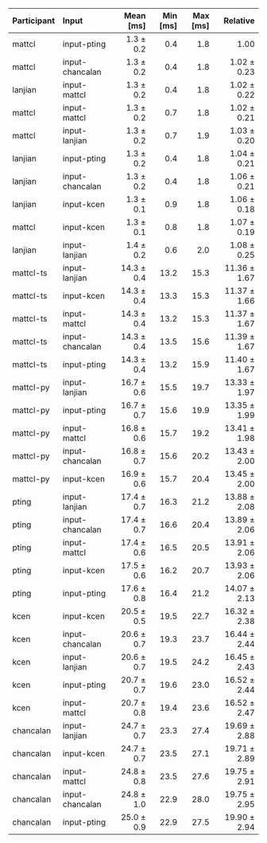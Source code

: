 | Participant | Input | Mean [ms] | Min [ms] | Max [ms] | Relative |
|:---|:---|---:|---:|---:|---:|
| mattcl | input-pting | 1.3 ± 0.2 | 0.4 | 1.8 | 1.00 |
| mattcl | input-chancalan | 1.3 ± 0.2 | 0.4 | 1.8 | 1.02 ± 0.23 |
| lanjian | input-mattcl | 1.3 ± 0.2 | 0.4 | 1.8 | 1.02 ± 0.22 |
| mattcl | input-mattcl | 1.3 ± 0.2 | 0.7 | 1.8 | 1.02 ± 0.21 |
| mattcl | input-lanjian | 1.3 ± 0.2 | 0.7 | 1.9 | 1.03 ± 0.20 |
| lanjian | input-pting | 1.3 ± 0.2 | 0.4 | 1.8 | 1.04 ± 0.21 |
| lanjian | input-chancalan | 1.3 ± 0.2 | 0.4 | 1.8 | 1.06 ± 0.21 |
| lanjian | input-kcen | 1.3 ± 0.1 | 0.9 | 1.8 | 1.06 ± 0.18 |
| mattcl | input-kcen | 1.3 ± 0.1 | 0.8 | 1.8 | 1.07 ± 0.19 |
| lanjian | input-lanjian | 1.4 ± 0.2 | 0.6 | 2.0 | 1.08 ± 0.25 |
| mattcl-ts | input-lanjian | 14.3 ± 0.4 | 13.2 | 15.3 | 11.36 ± 1.67 |
| mattcl-ts | input-kcen | 14.3 ± 0.4 | 13.3 | 15.3 | 11.37 ± 1.66 |
| mattcl-ts | input-mattcl | 14.3 ± 0.4 | 13.2 | 15.3 | 11.37 ± 1.67 |
| mattcl-ts | input-chancalan | 14.3 ± 0.4 | 13.5 | 15.6 | 11.39 ± 1.67 |
| mattcl-ts | input-pting | 14.3 ± 0.4 | 13.2 | 15.9 | 11.40 ± 1.67 |
| mattcl-py | input-lanjian | 16.7 ± 0.6 | 15.5 | 19.7 | 13.33 ± 1.97 |
| mattcl-py | input-pting | 16.7 ± 0.7 | 15.6 | 19.9 | 13.35 ± 1.99 |
| mattcl-py | input-mattcl | 16.8 ± 0.6 | 15.7 | 19.2 | 13.41 ± 1.98 |
| mattcl-py | input-chancalan | 16.8 ± 0.7 | 15.6 | 20.2 | 13.43 ± 2.00 |
| mattcl-py | input-kcen | 16.9 ± 0.6 | 15.7 | 20.4 | 13.45 ± 2.00 |
| pting | input-lanjian | 17.4 ± 0.7 | 16.3 | 21.2 | 13.88 ± 2.08 |
| pting | input-chancalan | 17.4 ± 0.7 | 16.6 | 20.4 | 13.89 ± 2.06 |
| pting | input-mattcl | 17.4 ± 0.6 | 16.5 | 20.5 | 13.91 ± 2.06 |
| pting | input-kcen | 17.5 ± 0.6 | 16.2 | 20.7 | 13.93 ± 2.06 |
| pting | input-pting | 17.6 ± 0.8 | 16.4 | 21.2 | 14.07 ± 2.13 |
| kcen | input-kcen | 20.5 ± 0.5 | 19.5 | 22.7 | 16.32 ± 2.38 |
| kcen | input-chancalan | 20.6 ± 0.7 | 19.3 | 23.7 | 16.44 ± 2.44 |
| kcen | input-lanjian | 20.6 ± 0.7 | 19.5 | 24.2 | 16.45 ± 2.43 |
| kcen | input-pting | 20.7 ± 0.7 | 19.6 | 23.0 | 16.52 ± 2.44 |
| kcen | input-mattcl | 20.7 ± 0.8 | 19.4 | 23.6 | 16.52 ± 2.47 |
| chancalan | input-lanjian | 24.7 ± 0.7 | 23.3 | 27.4 | 19.69 ± 2.88 |
| chancalan | input-kcen | 24.7 ± 0.7 | 23.5 | 27.1 | 19.71 ± 2.89 |
| chancalan | input-mattcl | 24.8 ± 0.8 | 23.5 | 27.6 | 19.75 ± 2.91 |
| chancalan | input-chancalan | 24.8 ± 1.0 | 22.9 | 28.0 | 19.75 ± 2.95 |
| chancalan | input-pting | 25.0 ± 0.9 | 22.9 | 27.5 | 19.90 ± 2.94 |
